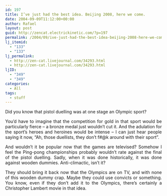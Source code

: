 ```yaml
---
id: 197
title: I’ve just had the best idea. Beijing 2008, here we come.
date: 2004-09-09T11:12:00+00:00
author: Rafael
layout: post
guid: http://zencat.electrickinetic.com/?p=197
permalink: /2004/09/ive-just-had-the-best-idea-beijing-2008-here-we-come-2/
lj_itemid:
  - "133"
  - "133"
lj_permalink:
  - http://zen-cat.livejournal.com/34293.html
  - http://zen-cat.livejournal.com/34293.html
ljID:
  - "349"
  - "349"
categories:
  - All
tags:
  - stuff
---
```

<p style="text-align: justify;">Did you know that pistol duelling was at one stage an Olympic sport?</p>
<p style="text-align: justify;">You’d have to imagine that the competition for gold in that sport would be particularly fierce – a bronze medal just wouldn’t cut it. And the adulation for the sport’s heroes and heroines would be intense – I can just hear people saying it now, “Ah, those duellists, they don’t f#@k around with their sport”.</p>
<p style="text-align: justify;">And wouldn’t it be popular now that the games are televised? Somehow I feel the Ping-pong championships probably wouldn’t rate against the final of the pistol duelling. Sadly, when it was done historically, it was done against wooden dummies. Anti-climactic, isn’t it?</p>
<p style="text-align: justify;">They should bring it back now that the Olympics are on TV, and with none of this wooden dummy crap. Maybe they could use convicts or something. You know, even if they don’t add it to the Olympics, there’s certainly a Christopher Lambert movie in that idea.</p>